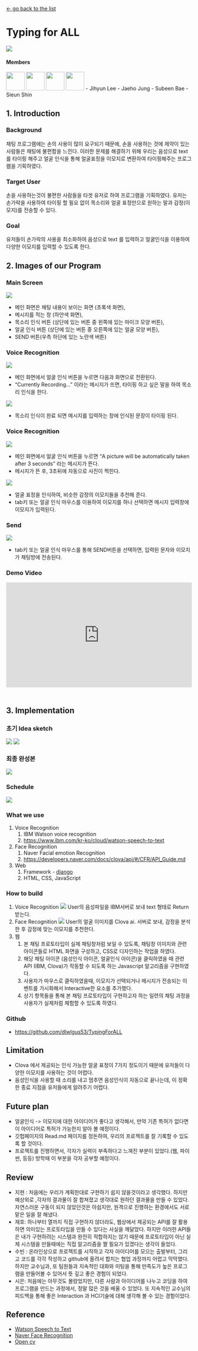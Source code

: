 [← go back to the list](../README.md)

# Typing for ALL
![](img/1.png)

#### Members
<img height="50" src="img/2.png">
<img height="50" src="img/3.png">
<img height="50" src="img/4.png">
<img height="50" src="img/5.jpg">
- Jihyun Lee
- Jaeho Jung
- Subeen Bae
- Sieun Shin

## 1. Introduction 

### Background
채팅 프로그램에는 손의 사용이 많이 요구되기 때문에, 손을 사용하는 것에 제약이 있는 사람들은 채팅에 불편함을 느낀다. 이러한 문제를 해결하기 위해 우리는 음성으로 text를 타이핑 해주고 얼굴 인식을 통해 얼굴표정을 이모지로 변환하여 타이핑해주는 프로그램을 기획하였다.

### Target User
손을 사용하는것이 불편한 사람들을 타겟 유저로 하여 프로그램을 기획하였다. 유저는 손가락을 사용하여 타이핑 할 필요 없이 목소리와 얼굴 표정만으로 원하는 말과 감정(이모지)를 전송할 수 있다.

### Goal
유저들이 손가락의 사용을 최소화하여 음성으로 text 를 입력하고 얼굴인식을 이용하여 다양한 이모지를 입력할 수 있도록 한다.

## 2. Images of our Program
### Main Screen
![](img/6.png)
- 메인 화면은 채팅 내용이 보이는 화면 (초록색 화면),
- 메시지를 적는 창 (하얀색 화면), 
- 목소리 인식 버튼 (상단에 있는 버튼 중 왼쪽에 있는 마이크 모양 버튼),
- 얼굴 인식 버튼 (상단에 있는 버튼 중 오른쪽에 있는 얼굴 모양 버튼),
- SEND 버튼(우측 하단에 있는 노란색 버튼)

### Voice Recognition
![](img/7.png)
- 메인 화면에서 얼굴 인식 버튼을 누르면 다음과 화면으로 전환된다.
- “Currently Recording…” 이라는 메시지가 뜨면, 타이핑 하고 싶은 말을 하여 목소리 인식을 한다.

![](img/8.png)
- 목소리 인식이 완료 되면 메시지를 입력하는 창에 인식된 문장이 타이핑 된다.

### Voice Recognition
![](img/9.png)
- 메인 화면에서 얼굴 인식 버튼을 누르면  “A picture will be automatically taken after 3 seconds” 라는 메시지가 뜬다.
-  메시지가 뜬 후, 3초뒤에 자동으로 사진이 찍힌다.

![](img/10.png)
- 얼굴 표정을 인식하여, 비슷한 감정의 이모지들을 추천해 준다.
- tab키 또는 얼굴 인식 마우스를 이용하여 이모지를 하나 선택하면 메시지 입력창에 이모지가 입력된다.

### Send
![](img/11.png)
- tab키 또는 얼굴 인식 마우스를 통해  SEND버튼을 선택하면, 입력된 문자와 이모지가 채팅방에 전송된다.

### Demo Video
<div style="position: relative; padding-bottom: 56.25%; padding-top: 0px; margin-bottom: 50px; height: 0;"><iframe src="https://www.youtube.com/embed/GHBKlXoNvwU" frameborder="0" allow="autoplay; encrypted-media" allowfullscreen style="position: absolute; top: 0; left: 0; width: 100%; height: 100%;"></iframe></div>

## 3. Implementation
### 초기 Idea sketch
![](img/12.png)
![](img/13.png)

### 최종 완성본
![](img/14.gif)

### Schedule
![](img/15.png)

### What we use
1. Voice Recognition
	1. IBM Watson voice recognition
	2. https://www.ibm.com/kr-ko/cloud/watson-speech-to-text
2. Face Recognition
	1. Naver Facial emotion Recognition
	2. https://developers.naver.com/docs/clova/api/#/CFR/API_Guide.md
3. Web
	1. Framework - [django](https://www.djangoproject.com/)
	2. HTML, CSS, JavaScript

### How to build
1. Voice Recognition
	![](img/17.png)
	User의 음성파일을 IBM서버로 보내 text 형태로 Return 받는다.
2. Face Recognition
	![](img/18.png)
	User의 얼굴 이미지를 Clova ai. 서버로 보내, 감정을 분석 한 후 감정에 맞는 이모지를 추천한다.
3. 웹
	1. 본 채팅 프로토타입이 실제 채팅창처럼 보일 수 있도록, 채팅창 이미지와 관련 아이콘들로 HTML 화면을 구성하고, CSS로 디자인하는 작업을 하였다.
	2. 해당 채팅 아이콘 (음성인식 아이콘, 얼굴인식 아이콘)을 클릭하였을 때 관련 API (IBM, Clova)가 작동할 수 되도록 하는 Javascript 알고리즘을 구현하였다.
	3. 사용자가 마우스로 클릭하였을때, 이모지가 선택되거나 메시지가 전송되는 이벤트를 가시화해서 Interactive한 요소를 추가했다.
	4. 상기 항목들을 통해 본 채팅 프로토타입이 구현하고자 하는 일련의 채팅 과정을 사용자가 실제처럼 체험할 수 있도록 하였다.

### Github
- https://github.com/dlwlgus53/TypingForALL

## Limitation
- Clova 에서 제공되는 인식 가능한 얼굴 표정이 7가지 정도이기 때문에 유저들이 다양한 이모지를 사용하는 것이 어렵다.
- 음성인식을 사용할 때 소리를 내고 멈추면 음성인식이 자동으로 끝나는데, 이 정확한 종료 지점을 유저들에게 알려주기 어렵다.

## Future plan
- 얼굴인식 -> 이모지에 대한 아이디어가 좋다고 생각해서, 만약 기존 특허가 없다면 이 아이디어로 특허가 가능한지 알아 볼 예정이다.
- 깃헙페이지의 Read.md  페이지를 정돈하여, 우리의 프로젝트를 잘 기록할 수 있도록 할 것이다.
- 프로젝트를 진행하면서, 각자가 실력이 부족하다고 느껴진 부분이 있었다.(웹, 파이썬, 등등) 방학때 이 부분을 각자 공부할 예정이다.

## Review
- 지현 : 처음에는 우리가 계획한대로 구현하기 쉽지 않을것이라고 생각했다. 하지만 예상외로 ,각자의 결과물이 잘 합쳐졌고 생각대로 원하던 결과물을 만들 수 있었다. 자연스러운 구동이 되지 않았던것은 아쉽지만, 원격으로 진행하는 환경에서도 서로 맡은 일을 잘 해냈다.
- 재호: 하나부터 열까지 직접 구현하지 않더라도, 웹상에서 제공되는 API를 잘 활용하면 의미있는 프로토타입을 만들 수 있다는 사실을 깨달았다. 하지만 이러한 API들은 내가 구현하려는 시스템과 완전히 적합하지는 않기 때문에 프로토타입이 아닌 실제 시스템을 만들때에는 직접 알고리즘을 짤 필요가 있겠다는 생각이 들었다.
- 수빈 :  온라인상으로 프로젝트를 시작하고 각자 아이디어를 모으는 출발부터, 그리고 코드를 각각 작성하고 github에 올려서 합치는 협업 과정까지 어렵고 막막했다. 하지만 교수님과, 또 팀원들과 지속적인 대화와 미팅을 통해 만족도가 높은 프로그램을 만들어볼 수 있어서 뜻 깊고 좋은 경험이 되었다.
- 시은:  처음에는 아무것도 몰랐었지만,  다른 사람과 아이디어를 나누고 코딩을 하여 프로그램을 만드는 과정에서,  정말 많은 것을 배울 수 있었다. 또 지속적인 교수님의 피드백을 통해 좋은 Interaction 과  HCI기술에 대해 생각해 볼 수 있는 경험이었다.

## Reference
- [Watson Speech to Text](https://www.ibm.com/kr-ko/cloud/watson-speech-to-text)
- [Naver Face Recognition](https://developers.naver.com/docs/clova/api/#/CFR/API_Guide.md)
- [Open cv](https://opencv.org/)